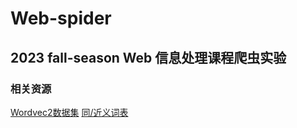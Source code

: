 # Web-spider

## 2023 fall-season Web 信息处理课程爬虫实验

### 相关资源
[Wordvec2数据集](https://github.com/chatopera/Synonyms)
[同/近义词表](https://github.com/guotong1988/chinese_dictionary)
